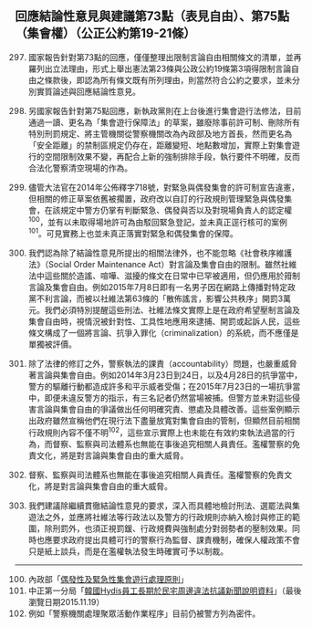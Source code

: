 ## 回應結論性意見與建議第73點（表見自由）、第75點（集會權）（公正公約第19-21條）

<ol start="297">
  <li><p>國家報告針對第73點的回應，僅僅整理出限制言論自由相關條文的清單，並再羅列出立法理由，形式上舉出憲法第23條與公政公約19條第3項得限制言論自由之條款後，即認為所有條文既有所列理由，則當然符合公約之要求，並未分別實質論述與回應結論性意見。</p></li>

  <li><p>另國家報告針對第75點回應，新執政黨則在上台後進行集會遊行法修法，目前通過一讀、更名為「集會遊行保障法」的草案，雖廢除事前許可制、刪除所有特別刑罰規定、將主管機關從警察機關改為內政部及地方首長，然而更名為「安全距離」的禁制區規定仍存在，距離變短、地點數增加，實際上對集會遊行的空間限制效果不變，再配合上新的強制排除手段，執行要件不明確，反而合法化警察清空現場的作為。</p></li>

  <li><p>儘管大法官在2014年公佈釋字718號，對緊急與偶發集會的許可制宣告違憲，但相關的修正草案依舊被擱置，政府改以自訂的行政規則管理緊急與偶發集會，在該規定中警方仍掌有判斷緊急、偶發與否以及對現場負責人的認定權<sup>100</sup>，並有以未取得場地許可為由駁回緊急登記，並未真正逕行核可的案例<sup>101</sup>。可見實務上也並未真正落實對緊急和偶發集會的保障。</p></li>

  <li><p>我們認為除了結論性意見所提出的相關法律外，也不能忽略《社會秩序維護法》（Social Order Maintenance Act）對言論及集會自由的限制。雖然社維法中這些關於造謠、喧嘩、滋擾的條文在日常中已罕被適用，但仍應用於箝制言論及集會自由。例如2015年7月8日即有一名男子因在網路上傳播對特定政黨不利言論，而被以社維法第63條的「散佈謠言，影響公共秩序」開罰3萬元。我們必須特別提醒這些刑法、社維法條文實際上是在政府希望壓制言論及集會自由時，視情況被針對性、工具性地應用來逮捕、開罰或起訴人民，這些條文構成了一個將言論、抗爭入罪化（criminalization）的系統，而不應僅是單獨被評價。</p></li>

  <li><p>除了法律的修訂之外，警察執法的課責（accountability）問題，也嚴重威脅著言論與集會自由。例如2014年3月23日到24日，以及4月28日的抗爭當中，警方的驅離行動都造成許多和平示威者受傷；在2015年7月23日的一場抗爭當中，即便未違反警方的指示，有三名記者仍然當場被捕。但警方並未對這些侵害言論與集會自由的爭議做出任何明確究責、懲處及具體改善。這些案例顯示出政府雖然宣稱他們在現行法下盡量放寬對集會自由的管制，但顯然目前相關行政規則內容不僅不明<sup>102</sup>，這些宣示實際上也未能在有效約束執法過當的行為，而督察、監察與司法體系也無能在事後追究相關人員責任。濫權警察的免責文化，將是對言論與集會自由的重大威脅。</p></li>

  <li><p>督察、監察與司法體系也無能在事後追究相關人員責任。濫權警察的免責文化，將是對言論與集會自由的重大威脅。</p></li>

  <li><p>我們建議除繼續貫徹結論性意見的要求，深入而具體地檢討刑法、選罷法與集遊法之外，並應將社維法等行政法以及警方的行政規則亦納入檢討與修正的範圍，除刑罰外，也須正視罰鍰、行政規費與強制處分對弱勢者的壓制效果。同時也應要求政府提出具體可行的警察行為監督、課責機制，確保人權政策不會只是紙上談兵，而是在濫權執法發生時確實可予以制裁。</p></li>
</ol>

-----

<ol start="100">
  <li>內政部「<a href="http://ppt.cc/lTLMV" target="_blank">偶發性及緊急性集會遊行處理原則</a>」</li>
  <li>中正第一分局「<a href="http://ppt.cc/XUAeC" target="_blank">韓國Hydis員工長期於民宅周邊違法抗議新聞說明資料</a>」（最後瀏覽日期2015.11.19）</li>
  <li>例如「警察機關處理聚眾活動作業程序」目前仍被警方列為密件。</li>
</ol>
